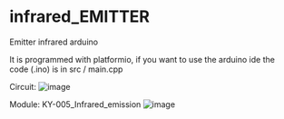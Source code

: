 # infrared_EMITTER
Emitter infrared arduino

It is programmed with platformio, if you want to use the arduino ide the code (.ino) is in src / main.cpp

Circuit:
![image](https://user-images.githubusercontent.com/93759057/140579501-58a5efe8-3d4a-4e6a-b623-7bcd78a1376e.png)

Module: KY-005_Infrared_emission
![image](https://user-images.githubusercontent.com/93759057/140642573-c16d997a-da85-4d09-a2ff-42db81e73d4a.png)

